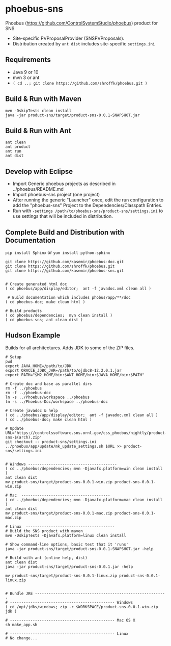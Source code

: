 # phoebus-sns

Phoebus (https://github.com/ControlSystemStudio/phoebus) product for SNS

 * Site-specific PVProposalProvider (SNSPVProposals).
 * Distribution created by `ant dist` includes site-specific `settings.ini`

## Requirements
 * Java 9 or 10
 * mvn 3 or ant
 * `( cd ..; git clone https://github.com/shroffk/phoebus.git )`

## Build & Run with Maven
```
mvn -DskipTests clean install
java -jar product-sns/target/product-sns-0.0.1-SNAPSHOT.jar 
```

## Build & Run with Ant
```
ant clean
ant product
ant run
ant dist
```

## Develop with Eclipse
 * Import Generic phoebus projects as described in ../phoebus/README.md
 * Import phoebus-sns project (one project)
 * After running the generic "Launcher" once, edit the run configuration
   to add the "phoebus-sns" Project to the Dependencies/Classpath Entries.
 * Run with `-settings /path/to/phoebus-sns/product-sns/settings.ini` to use
   settings that will be included in distribution.
 

## Complete Build and Distribution with Documentation
`pip install Sphinx` or `yum install python-sphinx`


```
git clone https://github.com/kasemir/phoebus-doc.git
git clone https://github.com/shroffk/phoebus.git
git clone https://github.com/kasemir/phoebus-sns.git


# Create generated html doc
( cd phoebus/app/display/editor;  ant -f javadoc.xml clean all )
 
 # Build documentation which includes phobus/app/**/doc
( cd phoebus-doc; make clean html )

# Build products
( cd phoebus/dependencies;  mvn clean install )
( cd phoebus-sns; ant clean dist )

```

## Hudson Example
Builds for all architectures. Adds JDK to some of the ZIP files.

```
# Setup
pwd
export JAVA_HOME=/path/to/JDK
export ORACLE_JDBC_JAR=/path/to/ojdbc8-12.2.0.1.jar
export PATH="$M2_HOME/bin:$ANT_HOME/bin:$JAVA_HOME/bin:$PATH"

# Create doc and base as parallel dirs
rm -f ../phoebus
rm -f ../phoebus-doc
ln -s ../Phoebus/workspace ../phoebus
ln -s ../Phoebus-Doc/workspace ../phoebus-doc

# Create javadoc & help
( cd ../phoebus/app/display/editor;  ant -f javadoc.xml clean all )
( cd ../phoebus-doc; make clean html )

# Update
URL='https://controlssoftware.sns.ornl.gov/css_phoebus/nightly/product-sns-$(arch).zip'
git checkout -- product-sns/settings.ini
../phoebus/app/update/mk_update_settings.sh $URL >> product-sns/settings.ini 


# Windows ---------------------------------------
( cd ../phoebus/dependencies; mvn -Djavafx.platform=win clean install )
ant clean dist
mv product-sns/target/product-sns-0.0.1-win.zip product-sns-0.0.1-win.zip

# Mac  ---------------------------------------
( cd ../phoebus/dependencies; mvn -Djavafx.platform=mac clean install )
ant clean dist
mv product-sns/target/product-sns-0.0.1-mac.zip product-sns-0.0.1-mac.zip

# Linux  ---------------------------------------
# Build the SNS product with maven
mvn -DskipTests -Djavafx.platform=linux clean install

# Show command-line options, basic test that it 'runs'
java -jar product-sns/target/product-sns-0.0.1-SNAPSHOT.jar -help

# Build with ant (online help, dist)
ant clean dist
java -jar product-sns/target/product-sns-0.0.1.jar -help

mv product-sns/target/product-sns-0.0.1-linux.zip product-sns-0.0.1-linux.zip


# Bundle JRE ----------------------------------------------------------
# ---------------------------------------------- Windows
( cd /opt/jdks/windows; zip -r $WORKSPACE/product-sns-0.0.1-win.zip jdk )

# ---------------------------------------------- Mac OS X
sh make_app.sh

# ---------------------------------------------- Linux
# No change...

```


 
